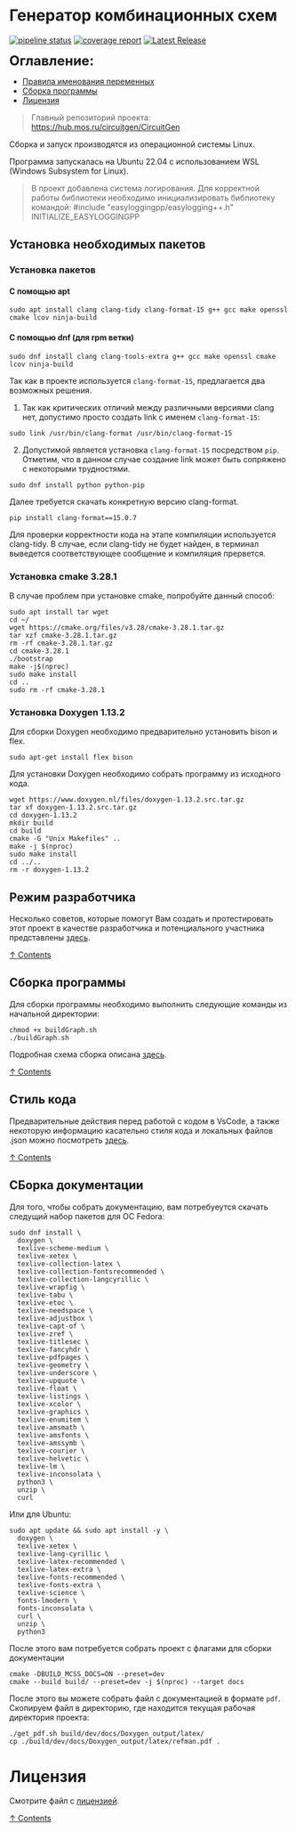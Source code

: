 # Генератор комбинационных схем

[![pipeline status](https://hub.mos.ru/circuitgen/CircuitGen_Graph/badges/main/pipeline.svg)](https://hub.mos.ru/circuitgen/CircuitGen_Graph/-/commits/main)
[![coverage report](https://hub.mos.ru/circuitgen/CircuitGen_Graph/badges/main/coverage.svg)](https://hub.mos.ru/circuitgen/CircuitGen_Graph/-/commits/main)
[![Latest Release](https://hub.mos.ru/circuitgen/CircuitGen_Graph/-/badges/release.svg)](https://hub.mos.ru/circuitgen/CircuitGen_Graph/-/releases)

<font size="5">**Оглавление:**</font>
<a name="content_rus"></a> 
- [Правила именования переменных](#hacking)
- [Сборка программы](#generator_build_rus)
- [Лицензия](#license)

> Главный репозиторий проекта: https://hub.mos.ru/circuitgen/CircuitGen

Сборка и запуск производятся из операционной системы Linux.

Программа запускалась на Ubuntu 22.04 с использованием WSL (Windows Subsystem for Linux).

> В проект добавлена система логирования. Для корректной работы библиотеки необходимо инициализировать библиотеку командой:
> #include "easyloggingpp/easylogging++.h"
> INITIALIZE_EASYLOGGINGPP

## Установка необходимых пакетов

### Установка пакетов

#### С помощью apt
```
sudo apt install clang clang-tidy clang-format-15 g++ gcc make openssl cmake lcov ninja-build
```

#### С помощью dnf (для rpm ветки)
```
sudo dnf install clang clang-tools-extra g++ gcc make openssl cmake lcov ninja-build
```
Так как в проекте используется `clang-format-15`, предлагается два возможных решения. 
1) Так как критических отличий между различными версиями clang нет, 
допустимо просто создать link с именем `clang-format-15`:  
```
sudo link /usr/bin/clang-format /usr/bin/clang-format-15
```
2) Допустимой является установка `clang-format-15` посредством `pip`. 
Отметим, что в данном случае создание link может быть сопряжено с некоторыми трудностями.
```
sudo dnf install python python-pip
```
Далее требуется скачать конкретную версию clang-format.
```
pip install clang-format==15.0.7
```

Для проверки корректности кода на этапе компиляции используется clang-tidy. В случае, если clang-tidy 
не будет найден, в терминал выведется соответствующее сообщение и компиляция прервется. 

### Установка cmake 3.28.1
В случае проблем при установке cmake, попробуйте данный способ:
```
sudo apt install tar wget
cd ~/
wget https://cmake.org/files/v3.28/cmake-3.28.1.tar.gz
tar xzf cmake-3.28.1.tar.gz
rm -rf cmake-3.28.1.tar.gz
cd cmake-3.28.1
./bootstrap
make -j$(nproc)
sudo make install
cd ..
sudo rm -rf cmake-3.28.1
```

### Установка Doxygen 1.13.2
Для сборки Doxygen необходимо предварительно установить bison и flex.
```
sudo apt-get install flex bison
```
Для установки Doxygen необходимо собрать программу из исходного кода.
```
wget https://www.doxygen.nl/files/doxygen-1.13.2.src.tar.gz 
tar xf doxygen-1.13.2.src.tar.gz
cd doxygen-1.13.2
mkdir build
cd build
cmake -G "Unix Makefiles" ..
make -j $(nproc)
sudo make install
cd ../..
rm -r doxygen-1.13.2
```

## Режим разработчика
<a name="hacking"></a> 

Несколько советов, которые помогут Вам создать и протестировать этот проект в качестве разработчика и потенциального участника представлены [здесь](/docs/HACKING.md).

[&#8593; Contents](#content_rus)

## Сборка программы
<a name="generator_build_rus"></a> 

Для сборки программы необходимо выполнить следующие команды из начальной директории:
```
chmod +x buildGraph.sh
./buildGraph.sh
```

Подробная схема сборка описана [здесь](/docs/BUILDING.md).

[&#8593; Contents](#content_rus)

## Стиль кода
<a name="format"></a>

Предварительные действия перед работой с кодом в VsCode, а также некоторую информацию касательно стиля кода и локальных файлов .json можно посмотреть [здесь](/docs/FORMAT.md).

[&#8593; Contents](#content_rus)

## СБорка документации

Для того, чтобы собрать документацию, вам потребуеутся скачать следущий набор пакетов для ОС Fedora:
```
sudo dnf install \
  doxygen \
  texlive-scheme-medium \
  texlive-xetex \
  texlive-collection-latex \
  texlive-collection-fontsrecommended \
  texlive-collection-langcyrillic \
  texlive-wrapfig \
  texlive-tabu \
  texlive-etoc \
  texlive-needspace \
  texlive-adjustbox \
  texlive-capt-of \
  texlive-zref \
  texlive-titlesec \
  texlive-fancyhdr \
  texlive-pdfpages \
  texlive-geometry \
  texlive-underscore \
  texlive-upquote \
  texlive-float \
  texlive-listings \
  texlive-xcolor \
  texlive-graphics \
  texlive-enumitem \
  texlive-amsmath \
  texlive-amsfonts \
  texlive-amssymb \
  texlive-courier \
  texlive-helvetic \
  texlive-lm \
  texlive-inconsolata \
  python3 \
  unzip \
  curl
```

Или для Ubuntu:
```
sudo apt update && sudo apt install -y \
  doxygen \
  texlive-xetex \
  texlive-lang-cyrillic \
  texlive-latex-recommended \
  texlive-latex-extra \
  texlive-fonts-recommended \
  texlive-fonts-extra \
  texlive-science \
  fonts-lmodern \
  fonts-inconsolata \
  curl \
  unzip \
  python3
```

После этого вам потребуется собрать проект с флагами для сборки документации
```
cmake -DBUILD_MCSS_DOCS=ON --preset=dev
cmake --build build/ --preset=dev -j $(nproc) --target docs
```

После этого вы можете собрать файл с документацией в формате `pdf`. Скопируем файл в директорию, где находится текущая рабочая директория проекта:
```
./get_pdf.sh build/dev/docs/Doxygen_output/latex/
cp ./build/dev/docs/Doxygen_output/latex/refman.pdf .
```

# Лицензия
<a name="license"></a>

Смотрите файл с [лицензией](LICENSE).

[&#8593; Contents](#content_rus)
